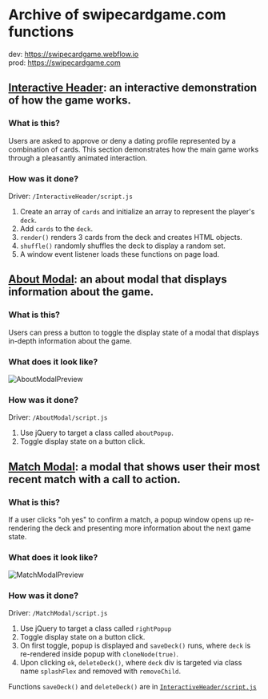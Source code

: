 # Archive of swipecardgame.com functions
dev: https://swipecardgame.webflow.io<br>
prod: https://swipecardgame.com

## [Interactive Header](https://github.com/zayadur/com.swipecardgame/tree/main/InteractiveHeader): an interactive demonstration of how the game works.

### What is this?
Users are asked to approve or deny a dating profile represented by a combination of cards. This section demonstrates how the main game works through a pleasantly animated interaction.

### How was it done?
Driver: `/InteractiveHeader/script.js`
1. Create an array of `cards` and initialize an array to represent the player's `deck`.
2. Add `cards` to the `deck`.
3. `render()` renders 3 cards from the deck and creates HTML objects.
4. `shuffle()` randomly shuffles the deck to display a random set.
5. A window event listener loads these functions on page load.

## [About Modal](#): an about modal that displays information about the game.
### What is this?
Users can press a button to toggle the display state of a modal that displays in-depth information about the game.

### What does it look like?
![AboutModalPreview](https://raw.githubusercontent.com/zayadur/com.swipecardgame/main/AboutModal/Preview.gif 'Preview of the interactive header section')

### How was it done?
Driver: `/AboutModal/script.js`
1. Use jQuery to target a class called `aboutPopup`.
2. Toggle display state on a button click.

## [Match Modal](#): a modal that shows user their most recent match with a call to action.
### What is this?
If a user clicks "oh yes" to confirm a match, a popup window opens up re-rendering the deck and presenting more information about the next game state.

### What does it look like?
![MatchModalPreview](https://raw.githubusercontent.com/zayadur/com.swipecardgame/main/MatchModal/Preview.gif 'Preview of the interactive header section')

### How was it done?
Driver: `/MatchModal/script.js`
1. Use jQuery to target a class called `rightPopup`
2. Toggle display state on a button click.
3. On first toggle, popup is displayed and `saveDeck()` runs, where `deck` is re-rendered inside popup with `cloneNode(true)`.
5. Upon clicking `ok`, `deleteDeck()`, where `deck` div is targeted via class name `splashFlex` and removed with `removeChild`.

Functions `saveDeck()` and `deleteDeck()` are in [`InteractiveHeader/script.js`](https://github.com/zayadur/com.swipecardgame/blob/main/InteractiveHeader/script.js)
